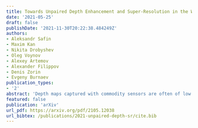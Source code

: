 ```yaml
---
title: Towards Unpaired Depth Enhancement and Super-Resolution in the Wild
date: '2021-05-25'
draft: false
publishDate: '2021-11-30T20:22:38.484249Z'
authors:
- Aleksandr Safin
- Maxim Kan
- Nikita Drobyshev
- Oleg Voynov
- Alexey Artemov
- Alexander Filippov
- Denis Zorin
- Evgeny Burnaev
publication_types:
- '2'
abstract: 'Depth maps captured with commodity sensors are often of low quality and resolution; these maps need to be enhanced to be used in many applications.  State-of-the-art data-driven methods of depth map super-resolution rely on registered pairs of low- and high-resolution depth maps of the same scenes.  Acquisition of real-world paired data requires specialized setups.  Another alternative, generating low-resolution maps from high-resolution maps by subsampling, adding noise and other artificial degradation methods, does not fully capture the characteristics of real-world low-resolution images.  As a consequence, supervised learning methods trained on such  artificial paired data may not perform well on real-world low-resolution inputs.  We consider an approach to depth super-resolution based on learning from _unpaired data_. While many techniques for unpaired image-to-image translation have been proposed, most fail to deliver effective hole-filling or reconstruct accurate surfaces using depth maps.  We propose an unpaired learning method for depth super-resolution, which is based on a learnable degradation model, enhancement component and surface normal estimates as features to produce more accurate depth maps.  We propose a benchmark for unpaired depth SR and demonstrate that our method outperforms existing unpaired methods and performs on par with paired.'
featured: false
publication: 'arXiv'
url_pdf: https://arxiv.org/pdf/2105.12038
url_bibtex: /publications/2021-unpaired-depth-sr/cite.bib
---
```


